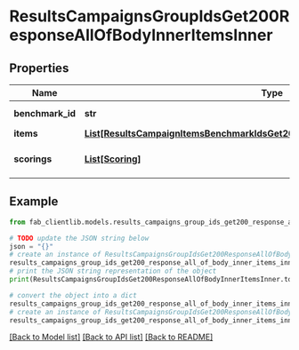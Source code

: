 # ResultsCampaignsGroupIdsGet200ResponseAllOfBodyInnerItemsInner


## Properties

Name | Type | Description | Notes
------------ | ------------- | ------------- | -------------
**benchmark_id** | **str** | ID of benchmark. | [optional] 
**items** | [**List[ResultsCampaignItemsBenchmarkIdsGet200ResponseAllOfBodyInnerItemsInner]**](ResultsCampaignItemsBenchmarkIdsGet200ResponseAllOfBodyInnerItemsInner.md) |  | [optional] 
**scorings** | [**List[Scoring]**](Scoring.md) | Campaign item scores. | [optional] 

## Example

```python
from fab_clientlib.models.results_campaigns_group_ids_get200_response_all_of_body_inner_items_inner import ResultsCampaignsGroupIdsGet200ResponseAllOfBodyInnerItemsInner

# TODO update the JSON string below
json = "{}"
# create an instance of ResultsCampaignsGroupIdsGet200ResponseAllOfBodyInnerItemsInner from a JSON string
results_campaigns_group_ids_get200_response_all_of_body_inner_items_inner_instance = ResultsCampaignsGroupIdsGet200ResponseAllOfBodyInnerItemsInner.from_json(json)
# print the JSON string representation of the object
print(ResultsCampaignsGroupIdsGet200ResponseAllOfBodyInnerItemsInner.to_json())

# convert the object into a dict
results_campaigns_group_ids_get200_response_all_of_body_inner_items_inner_dict = results_campaigns_group_ids_get200_response_all_of_body_inner_items_inner_instance.to_dict()
# create an instance of ResultsCampaignsGroupIdsGet200ResponseAllOfBodyInnerItemsInner from a dict
results_campaigns_group_ids_get200_response_all_of_body_inner_items_inner_from_dict = ResultsCampaignsGroupIdsGet200ResponseAllOfBodyInnerItemsInner.from_dict(results_campaigns_group_ids_get200_response_all_of_body_inner_items_inner_dict)
```
[[Back to Model list]](../README.md#documentation-for-models) [[Back to API list]](../README.md#documentation-for-api-endpoints) [[Back to README]](../README.md)


